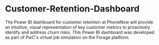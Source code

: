 # Customer-Retention-Dashboard
The Power BI dashboard for customer retention at PhoneNow will provide an intuitive, visual representation of key customer metrics to proactively identify and address churn risks.
This Power BI dashboard was developed as part of PwC's virtual job simulation on the Forage platform.
